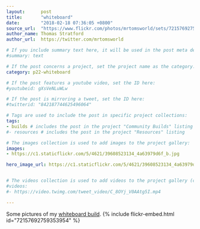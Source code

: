 ```yaml
---
layout:      post
title:       "whiteboard"
date:        "2018-02-18 07:36:05 +0800"
source_url:  "https://www.flickr.com/photos/mrtomsworld/sets/72157692759353954"
author_name: Thomas Stratford
author_url:  https://twitter.com/mrtomsworld

# If you include summary text here, it will be used in the post meta description instead of an excerpt from the post body
#summary: text

# If the post concerns a project, set the project name as the category:
category: p22-whiteboard

# If the post features a youtube video, set the ID here:
#youtubeid: gXsVeNLuWLw

# If the post is mirroring a tweet, set the ID here:
#twitterid: "842187744625496064"

# Tags are used to include the post in specific project collections:
tags:
- builds # includes the post in the project "Community Builds" listing
#- resources # includes the post in the project "Resources" listing

# The images collection is used to add images to the project gallery:
images:
- https://c1.staticflickr.com/5/4621/39608523134_4a63979d6f_b.jpg

hero_image_url: https://c1.staticflickr.com/5/4621/39608523134_4a63979d6f_b.jpg


# The videos collection is used to add videos to the project gallery (currently only mp4):
#videos:
#- https://video.twimg.com/tweet_video/C_8OYj_V0AAtg5I.mp4

---
```


Some pictures of my [whiteboard build](https://www.flickr.com/photos/mrtomsworld/sets/72157692759353954).
{% include flickr-embed.html id="72157692759353954" %}

